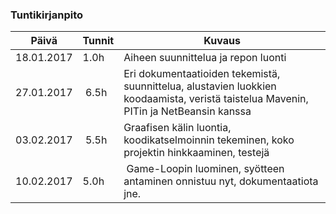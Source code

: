 ### Tuntikirjanpito
Päivä | Tunnit | Kuvaus
--------------- | ----- | ------
18.01.2017 | 1.0h | Aiheen suunnittelua ja repon luonti
27.01.2017 | 6.5h | Eri dokumentaatioiden tekemistä, suunnittelua, alustavien luokkien koodaamista, veristä taistelua Mavenin, PITin ja NetBeansin kanssa
03.02.2017 | 5.5h | Graafisen kälin luontia, koodikatselmoinnin tekeminen, koko projektin hinkkaaminen, testejä
10.02.2017 | 5.0h | Game-Loopin luominen, syötteen antaminen onnistuu nyt, dokumentaatiota jne.
